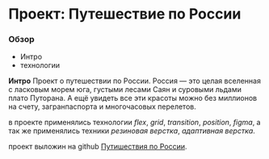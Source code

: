 # Проект: Путешествие по России

### Обзор

- Интро
- технологии

**Интро**
Проект о путешествии по России.
Россия — это целая вселенная с ласковым морем юга, густыми лесами Саян и суровыми льдами плато Путорана. А ещё увидеть все эти красоты можно без миллионов на счету, загранпаспорта и многочасовых перелетов.

в проекте применялись технологии _flex_, _grid_, _transition_, _position_, _figma_, а так же применялись техники _резиновая верстка_, _адаптивная верстка_.

проект выложин на github [Путишествия по России](https://valeryavdeev.github.io/russian-travel/).
